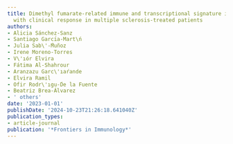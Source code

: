 ```yaml
---
title: Dimethyl fumarate-related immune and transcriptional signature is associated
  with clinical response in multiple sclerosis-treated patients
authors:
- Alicia Sánchez-Sanz
- Santiago Garcı́a-Mart\ń
- Julia Sab\'-́Muñoz
- Irene Moreno-Torres
- V\'ıór Elvira
- Fátima Al-Shahrour
- Aranzazu Garc\'ıaŕande
- Elvira Ramil
- Ofir Rodr\'ıgu-́De la Fuente
- Beatriz Brea-Álvarez
- ' others'
date: '2023-01-01'
publishDate: '2024-10-23T21:26:18.641040Z'
publication_types:
- article-journal
publication: '*Frontiers in Immunology*'
---
```

